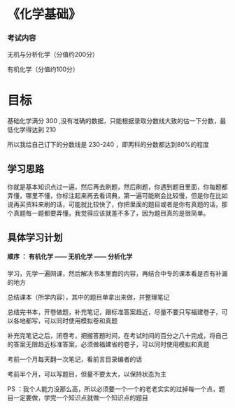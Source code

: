 # 《化学基础》

### 考试内容

  无机与分析化学（分值约200分）
  
  有机化学（分值约100分）
  
# 目标

  基础化学满分 300 ,没有准确的数据，只能根据录取分数线大致的估一下分数，最低化学得达到 210
  
  所以我给自己订下的分数线是 230-240 ，即两科的分数都达到80%的程度
  
## 学习思路

  你就是基本知识点过一遍，然后再去刷题，然后刷题，你遇到题目里面，你每题都弄懂，哪里不懂，你标注起来再去看词典，第一遍可能刷会比较慢，但是你在比如说再买资料来刷的话，可能就比较快了，你把里面的题目或者是你有真题的话，那个真题每一题都要弄懂，我觉得应该就差不多了，因为题目真的是很简单。
  
## 具体学习计划

#### 顺序 ： 有机化学 —— 无机化学 —— 分析化学

  学习，先学一遍网课，然后解决书本里面的内容，再结合中专的课本看是否有补漏的地方

  总结课本（所学内容），其中的题目单拿出来做，并整理笔记

  总结完书本，开卷做题，补充笔记，跟标准答案趋近，尽量不要只写福建卷子，可以各地都写，可以同时使用模拟卷和真题

  补充完笔记之后，闭卷考，把握答题时间，在考试时间的百分之八十完成，将自己的答案无限趋近标准答案，必须做福建省的卷子，可以同时使用模拟和真题

  考前一个月每天翻一次笔记，看前言目录编者的话

  考前半个月，可以写题目，但量不要太大，以保持状态为主
  
  PS ：我个人能力没那么高，所以必须要一个一个的老老实实的过掉每一个点，题目一定要做，学完一个知识点就做一个知识点的题目

